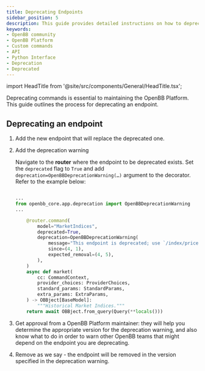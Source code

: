```yaml
---
title: Deprecating Endpoints
sidebar_position: 5
description: This guide provides detailed instructions on how to deprecate an endpoint in the OpenBB Platform.
keywords:
- OpenBB community
- OpenBB Platform
- Custom commands
- API
- Python Interface
- Deprecation
- Deprecated
---
```


import HeadTitle from '@site/src/components/General/HeadTitle.tsx';

<HeadTitle title="Deprecating Endpoints - Contributor Guidelines - Development | OpenBB Platform Docs" />

Deprecating commands is essential to maintaining the OpenBB Platform. This guide outlines the process for deprecating an endpoint.

## Deprecating an endpoint

1. Add the new endpoint that will replace the deprecated one.

2. Add the deprecation warning

    Navigate to the **router** where the endpoint to be deprecated exists. Set the `deprecated` flag to `True` and add `deprecation=OpenBBDeprecationWarning(…)` argument to the decorator. Refer to the example below:

    ```python

    ...
    from openbb_core.app.deprecation import OpenBBDeprecationWarning
    ...

        @router.command(
            model="MarketIndices",
            deprecated=True,
            deprecation=OpenBBDeprecationWarning(
                message="This endpoint is deprecated; use `/index/price/historical` instead.",
                since=(4, 1),
                expected_removal=(4, 5),
            ),
        )
        async def market(
            cc: CommandContext,
            provider_choices: ProviderChoices,
            standard_params: StandardParams,
            extra_params: ExtraParams,
        ) -> OBBject[BaseModel]:
            """Historical Market Indices."""
        return await OBBject.from_query(Query(**locals()))

    ```

3. Get approval from a OpenBB Platform maintainer: they will help you determine the appropriate version for the deprecation warning, and also know what to do in order to warn other OpenBB teams that might depend on the endpoint you are deprecating.

4. Remove as we say - the endpoint will be removed in the version specified in the deprecation warning.